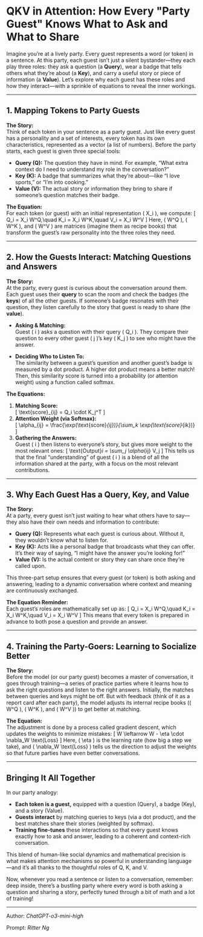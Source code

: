 # QKV in Attention: How Every "Party Guest" Knows What to Ask and What to Share

Imagine you’re at a lively party. Every guest represents a word (or token) in a sentence. At this party, each guest isn’t just a silent bystander—they each play three roles: they ask a question (a **Query**), wear a badge that tells others what they’re about (a **Key**), and carry a useful story or piece of information (a **Value**). Let’s explore why each guest has these roles and how they interact—with a sprinkle of equations to reveal the inner workings.

---

## 1. Mapping Tokens to Party Guests

**The Story:**  
Think of each token in your sentence as a party guest. Just like every guest has a personality and a set of interests, every token has its own characteristics, represented as a vector (a list of numbers). Before the party starts, each guest is given three special tools:
- **Query (Q):** The question they have in mind. For example, “What extra context do I need to understand my role in the conversation?”
- **Key (K):** A badge that summarizes what they’re about—like “I love sports,” or “I’m into cooking.”
- **Value (V):** The actual story or information they bring to share if someone’s question matches their badge.

**The Equation:**  
For each token (or guest) with an initial representation \( X_i \), we compute:
\[
Q_i = X_i W^Q,\quad K_i = X_i W^K,\quad V_i = X_i W^V
\]
Here, \( W^Q \), \( W^K \), and \( W^V \) are matrices (imagine them as recipe books) that transform the guest’s raw personality into the three roles they need.

---

## 2. How the Guests Interact: Matching Questions and Answers

**The Story:**  
At the party, every guest is curious about the conversation around them. Each guest uses their **query** to scan the room and check the badges (the **keys**) of all the other guests. If someone’s badge resonates with their question, they listen carefully to the story that guest is ready to share (the **value**).

- **Asking & Matching:**  
  Guest \( i \) asks a question with their query \( Q_i \). They compare their question to every other guest \( j \)’s key \( K_j \) to see who might have the answer.

- **Deciding Who to Listen To:**  
  The similarity between a guest’s question and another guest’s badge is measured by a dot product. A higher dot product means a better match! Then, this similarity score is turned into a probability (or attention weight) using a function called softmax.

**The Equations:**  
1. **Matching Score:**  
   \[
   \text{score}_{ij} = Q_i \cdot K_j^T
   \]
2. **Attention Weight (via Softmax):**  
   \[
   \alpha_{ij} = \frac{\exp(\text{score}_{ij})}{\sum_k \exp(\text{score}_{ik})}
   \]
3. **Gathering the Answers:**  
   Guest \( i \) then listens to everyone’s story, but gives more weight to the most relevant ones:
   \[
   \text{Output}_i = \sum_j \alpha_{ij} V_j
   \]
This tells us that the final “understanding” of guest \( i \) is a blend of all the information shared at the party, with a focus on the most relevant contributions.

---

## 3. Why Each Guest Has a Query, Key, and Value

**The Story:**  
At a party, every guest isn’t just waiting to hear what others have to say—they also have their own needs and information to contribute:
- **Query (Q):** Represents what each guest is curious about. Without it, they wouldn’t know what to listen for.
- **Key (K):** Acts like a personal badge that broadcasts what they can offer. It’s their way of saying, “I might have the answer you’re looking for!”
- **Value (V):** Is the actual content or story they can share once they’re called upon.

This three-part setup ensures that every guest (or token) is both asking and answering, leading to a dynamic conversation where context and meaning are continuously exchanged.

**The Equation Reminder:**  
Each guest’s roles are mathematically set up as:
\[
Q_i = X_i W^Q,\quad K_i = X_i W^K,\quad V_i = X_i W^V
\]
This means that every token is prepared in advance to both pose a question and provide an answer.

---

## 4. Training the Party-Goers: Learning to Socialize Better

**The Story:**  
Before the model (or our party guest) becomes a master of conversation, it goes through training—a series of practice parties where it learns how to ask the right questions and listen to the right answers. Initially, the matches between queries and keys might be off. But with feedback (think of it as a report card after each party), the model adjusts its internal recipe books (\( W^Q \), \( W^K \), and \( W^V \)) to get better at matching.

**The Equation:**  
The adjustment is done by a process called gradient descent, which updates the weights to minimize mistakes:
\[
W \leftarrow W - \eta \cdot \nabla_W \text{Loss}
\]
Here, \( \eta \) is the learning rate (how big a step we take), and \( \nabla_W \text{Loss} \) tells us the direction to adjust the weights so that future parties have even better conversations.

---

## Bringing It All Together

In our party analogy:
- **Each token is a guest,** equipped with a question (Query), a badge (Key), and a story (Value).
- **Guests interact** by matching queries to keys (via a dot product), and the best matches share their stories (weighted by softmax).
- **Training fine-tunes** these interactions so that every guest knows exactly how to ask and answer, leading to a coherent and context-rich conversation.

This blend of human-like social dynamics and mathematical precision is what makes attention mechanisms so powerful in understanding language—and it’s all thanks to the thoughtful roles of Q, K, and V.

Now, whenever you read a sentence or listen to a conversation, remember: deep inside, there’s a bustling party where every word is both asking a question and sharing a story, perfectly tuned through a bit of math and a lot of training!

---

Author: *ChatGPT-o3-mini-high*

Prompt: *Ritter Ng*

